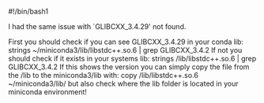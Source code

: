 #!/bin/bash1

I had the same issue with `GLIBCXX_3.4.29' not found.

First you should check if you can see GLIBCXX_3.4.29 in your conda lib:
strings ~/miniconda3/lib/libstdc++.so.6 | grep GLIBCXX_3.4.2
If not you should check if it exists in your systems lib:
strings /lib/libstdc++.so.6 | grep GLIBCXX_3.4.2
If this shows the version you can simply copy the file from the /lib to the miniconda3/lib with:
copy /lib/libstdc++.so.6 ~/miniconda3/lib/
but also check where the lib folder is located in your miniconda environment!
